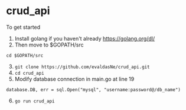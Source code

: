 # crud_api
To get started
1. Install golang if you haven't already https://golang.org/dl/
2. Then move to $GOPATH/src 
```
cd $GOPATH/src
```
3. ```git clone https://github.com/evaldasNe/crud_api.git```
4. ```cd crud_api```
5. Modify database connection in main.go at line 19
```
database.DB, err = sql.Open("mysql", "username:password@/db_name")
```
6. ```go run crud_api```
